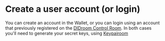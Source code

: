 # Create a user account (or login)

You can create an account in the Wallet, or you can login using an account that previously registered on the [DIDroom Control Room](https://dashboard.didroom.com/). In both cases you'll need to generate your secret keys, using [Keypairoom](../5_components/keypairoom)